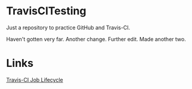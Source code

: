 # TravisCITesting

Just a repository to practice GitHub and Travis-CI.

Haven't gotten very far. Another change. Further edit. Made another two.

# Links

[Travis-CI Job Lifecycle](https://docs.travis-ci.com/user/job-lifecycle/)
